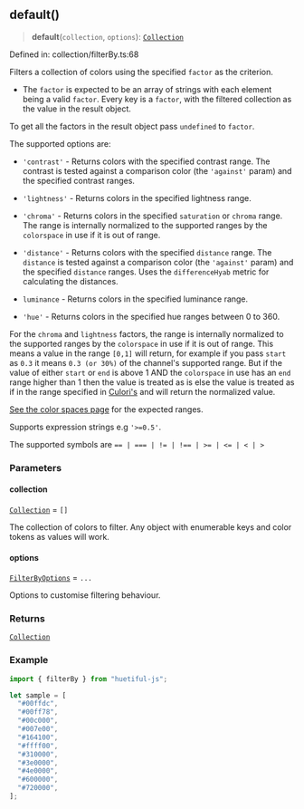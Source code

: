 ## default()

> **default**(`collection`, `options`): [`Collection`](../types.md#collection)

Defined in: collection/filterBy.ts:68

Filters a collection of colors using the specified `factor` as the criterion.

- The `factor` is expected to be an array of strings with each element being a valid `factor`. Every key is a `factor`, with the filtered collection as the value in the result object.

To get all the factors in the result object pass `undefined` to `factor`.

The supported options are:

- `'contrast'` - Returns colors with the specified contrast range. The contrast is tested against a comparison color (the `'against'` param) and the specified contrast ranges.
- `'lightness'` - Returns colors in the specified lightness range.
- `'chroma'` - Returns colors in the specified `saturation` or `chroma` range. The range is internally normalized to the supported ranges by the `colorspace` in use if it is out of range.

- `'distance'` - Returns colors with the specified `distance` range. The `distance` is tested against a comparison color (the `'against'` param) and the specified `distance` ranges. Uses the `differenceHyab` metric for calculating the distances.
- `luminance` - Returns colors in the specified luminance range.
- `'hue'` - Returns colors in the specified hue ranges between 0 to 360.

For the `chroma` and `lightness` factors, the range is internally normalized to the supported ranges by the `colorspace` in use if it is out of range.
This means a value in the range `[0,1]` will return, for example if you pass `start` as `0.3` it means `0.3 (or 30%)` of the channel's supported range.
But if the value of either `start` or `end` is above 1 AND the `colorspace` in use has an `end` range higher than 1 then the value is treated as is else the value is treated as if in the range specified in [Culori's](https://culorijs.org/color-spaces) and will return the normalized value.

[See the color spaces page](https://culorijs.org/color-spaces/) for the expected ranges.

Supports expression strings e.g `'>=0.5'`.

The supported symbols are `== | === | != | !== | >= | <= | < | >`

### Parameters

#### collection

[`Collection`](../types.md#collection) = `[]`

The collection of colors to filter. Any object with enumerable keys and color tokens as values will work.

#### options

[`FilterByOptions`](../types.md#filterbyoptions) = `...`

Options to customise filtering behaviour.

### Returns

[`Collection`](../types.md#collection)

### Example

```ts
import { filterBy } from "huetiful-js";

let sample = [
  "#00ffdc",
  "#00ff78",
  "#00c000",
  "#007e00",
  "#164100",
  "#ffff00",
  "#310000",
  "#3e0000",
  "#4e0000",
  "#600000",
  "#720000",
];
```
